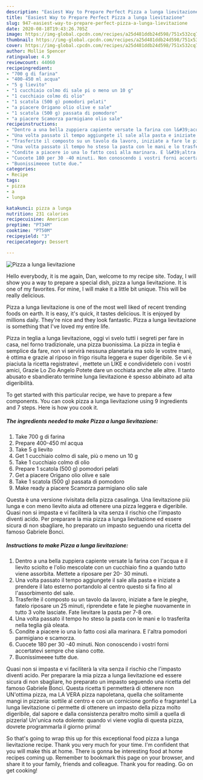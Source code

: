 ```yaml
---
description: "Easiest Way to Prepare Perfect Pizza a lunga lievitazione"
title: "Easiest Way to Prepare Perfect Pizza a lunga lievitazione"
slug: 947-easiest-way-to-prepare-perfect-pizza-a-lunga-lievitazione
date: 2020-08-18T19:43:26.705Z
image: https://img-global.cpcdn.com/recipes/a25d481ddb24d598/751x532cq70/pizza-a-lunga-lievitazione-recipe-main-photo.jpg
thumbnail: https://img-global.cpcdn.com/recipes/a25d481ddb24d598/751x532cq70/pizza-a-lunga-lievitazione-recipe-main-photo.jpg
cover: https://img-global.cpcdn.com/recipes/a25d481ddb24d598/751x532cq70/pizza-a-lunga-lievitazione-recipe-main-photo.jpg
author: Mollie Spencer
ratingvalue: 4.9
reviewcount: 44060
recipeingredient:
- "700 g di farina"
- "400-450 ml acqua"
- "5 g lievito"
- "1 cucchiaio colmo di sale pi o meno un 10 g"
- "1 cucchiaio colmo di olio"
- "1 scatola (500 g) pomodori pelati"
- "a piacere Origano olio olive e sale"
- "1 scatola (500 g) passata di pomodoro"
- "a piacere Scamorza parmigiano olio sale"
recipeinstructions:
- "Dentro a una bella zuppiera capiente versate la farina con l&#39;acqua e il lievito sciolto e l&#39;olio mescolate con un cucchiaio fino a quando tutto viene assorbita. Mettete a riposare per 20- 30 minuti."
- "Una volta passato il tempo aggiungete il sale alla pasta e iniziate a prendere il lato esterno portandolo al centro questo si fa fino al l&#39;assorbimento del sale."
- "Trasferite il composto su un tavolo da lavoro, iniziate a fare le pieghe, fatelo riposare un 25 minuti, riprendete e fate le pieghe nuovamente in tutto 3 volte lasciate. Fate lievitare la pasta per 7-8 ore."
- "Una volta passato il tempo ho steso la pasta con le mani e lo trasferita nella teglia già oleata."
- "Condite a piacere io una lo fatto così alla marinara. E l&#39;altra pomodori parmigiano e scamorza."
- "Cuocete 180 per 30 -40 minuti. Non conoscendo i vostri forni accertatevi sempre che siano cotte."
- "Buonissimeeee tutte due."
categories:
- Recipe
tags:
- pizza
- a
- lunga

katakunci: pizza a lunga 
nutrition: 231 calories
recipecuisine: American
preptime: "PT34M"
cooktime: "PT50M"
recipeyield: "3"
recipecategory: Dessert

---
```



![Pizza a lunga lievitazione](https://img-global.cpcdn.com/recipes/a25d481ddb24d598/751x532cq70/pizza-a-lunga-lievitazione-recipe-main-photo.jpg)

Hello everybody, it is me again, Dan, welcome to my recipe site. Today, I will show you a way to prepare a special dish, pizza a lunga lievitazione. It is one of my favorites. For mine, I will make it a little bit unique. This will be really delicious.

Pizza a lunga lievitazione is one of the most well liked of recent trending foods on earth. It is easy, it's quick, it tastes delicious. It is enjoyed by millions daily. They're nice and they look fantastic. Pizza a lunga lievitazione is something that I've loved my entire life.

Pizza in teglia a lunga lievitazione, oggi vi svelo tutti i segreti per fare in casa, nel forno tradizionale, una pizza buonissima. La pizza in teglia è semplice da fare, non vi servirà nessuna planetaria ma solo le vostre mani, è ottima e grazie al riposo in frigo risulta leggera e super digeribile. Se vi è piaciuta la ricetta registratevi , mettete un LIKE e condividetelo con i vostri amici, Grazie Lo Zio Angelo Potete dare un occhiata anche alle altre. Il tanto abusato e sbandierato termine lunga lievitazione è spesso abbinato ad alta digeribilità.


To get started with this particular recipe, we have to prepare a few components. You can cook pizza a lunga lievitazione using 9 ingredients and 7 steps. Here is how you cook it.

<!--inarticleads1-->

##### The ingredients needed to make Pizza a lunga lievitazione:

1. Take 700 g di farina
1. Prepare 400-450 ml acqua
1. Take 5 g lievito
1. Get 1 cucchiaio colmo di sale, più o meno un 10 g
1. Take 1 cucchiaio colmo di olio
1. Prepare 1 scatola (500 g) pomodori pelati
1. Get a piacere Origano olio olive e sale
1. Take 1 scatola (500 g) passata di pomodoro
1. Make ready a piacere Scamorza parmigiano olio sale


Questa è una versione rivisitata della pizza casalinga. Una lievitazione più lunga e con meno lievito aiuta ad ottenere una pizza leggera e digeribile. Quasi non si impasta e vi faciliterà la vita senza il rischio che l&#39;impasto diventi acido. Per preparare la mia pizza a lunga lievitazione ed essere sicura di non sbagliare, ho preparato un impasto seguendo una ricetta del famoso Gabriele Bonci. 

<!--inarticleads2-->

##### Instructions to make Pizza a lunga lievitazione:

1. Dentro a una bella zuppiera capiente versate la farina con l&#39;acqua e il lievito sciolto e l&#39;olio mescolate con un cucchiaio fino a quando tutto viene assorbita. Mettete a riposare per 20- 30 minuti.
1. Una volta passato il tempo aggiungete il sale alla pasta e iniziate a prendere il lato esterno portandolo al centro questo si fa fino al l&#39;assorbimento del sale.
1. Trasferite il composto su un tavolo da lavoro, iniziate a fare le pieghe, fatelo riposare un 25 minuti, riprendete e fate le pieghe nuovamente in tutto 3 volte lasciate. Fate lievitare la pasta per 7-8 ore.
1. Una volta passato il tempo ho steso la pasta con le mani e lo trasferita nella teglia già oleata.
1. Condite a piacere io una lo fatto così alla marinara. E l&#39;altra pomodori parmigiano e scamorza.
1. Cuocete 180 per 30 -40 minuti. Non conoscendo i vostri forni accertatevi sempre che siano cotte.
1. Buonissimeeee tutte due.


Quasi non si impasta e vi faciliterà la vita senza il rischio che l&#39;impasto diventi acido. Per preparare la mia pizza a lunga lievitazione ed essere sicura di non sbagliare, ho preparato un impasto seguendo una ricetta del famoso Gabriele Bonci. Questa ricetta ti permetterà di ottenere non UN&#39;ottima pizza, ma LA VERA pizza napoletana, quella che solitamente mangi in pizzeria: sottile al centro e con un cornicione gonfio e fragrante! La lunga lievitazione ci permette di ottenere un impasto della pizza molto digeribile, dal sapore e dalla consistenza peraltro molto simili a quella di pizzeria! Un&#39;unica nota dolente: quando vi viene voglia di questa pizza, dovrete programmarla il giorno prima! 

So that's going to wrap this up for this exceptional food pizza a lunga lievitazione recipe. Thank you very much for your time. I'm confident that you will make this at home. There is gonna be interesting food at home recipes coming up. Remember to bookmark this page on your browser, and share it to your family, friends and colleague. Thank you for reading. Go on get cooking!
